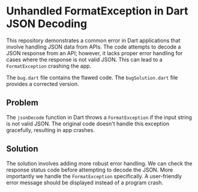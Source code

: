 # Unhandled FormatException in Dart JSON Decoding

This repository demonstrates a common error in Dart applications that involve handling JSON data from APIs.  The code attempts to decode a JSON response from an API; however, it lacks proper error handling for cases where the response is not valid JSON. This can lead to a `FormatException` crashing the app.

The `bug.dart` file contains the flawed code. The `bugSolution.dart` file provides a corrected version.

## Problem

The `jsonDecode` function in Dart throws a `FormatException` if the input string is not valid JSON. The original code doesn't handle this exception gracefully, resulting in app crashes.

## Solution

The solution involves adding more robust error handling.  We can check the response status code before attempting to decode the JSON.  More importantly we handle the `FormatException` specifically.  A user-friendly error message should be displayed instead of a program crash.